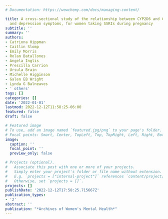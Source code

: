 ```yaml
---
# Documentation: https://wowchemy.com/docs/managing-content/

title: A cross-sectional study of the relationship between CYP2D6 and CYP2C19 variations
  and depression symptoms, for women taking SSRIs during pregnancy
subtitle: ''
summary: ''
authors:
- Catriona Hippman
- Caitlin Slomp
- Emily Morris
- Rolan Batallones
- Angela Inglis
- Prescilla Carrion
- Ursula Brain
- Michelle Higginson
- Galen EB Wright
- Lynda G Balneaves
- ' others'
tags: []
categories: []
date: '2022-01-01'
lastmod: 2022-12-12T11:58:25-06:00
featured: false
draft: false

# Featured image
# To use, add an image named `featured.jpg/png` to your page's folder.
# Focal points: Smart, Center, TopLeft, Top, TopRight, Left, Right, BottomLeft, Bottom, BottomRight.
image:
  caption: ''
  focal_point: ''
  preview_only: false

# Projects (optional).
#   Associate this post with one or more of your projects.
#   Simply enter your project's folder or file name without extension.
#   E.g. `projects = ["internal-project"]` references `content/project/deep-learning/index.md`.
#   Otherwise, set `projects = []`.
projects: []
publishDate: '2022-12-12T17:58:25.715667Z'
publication_types:
- '2'
abstract: ''
publication: "*Archives of Women's Mental Health*"
---
```

